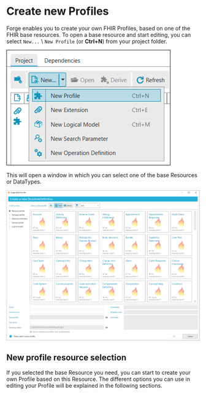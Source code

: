 # Create new Profiles

Forge enables you to create your own FHIR Profiles, based on one of the
FHIR base resources. To open a base resource and start editing, you can
select `New...` \ `New Profile` (or **Ctrl+N**) from your project folder.

![Project folder toolbar](../images/NewProfileMenu.png)

This will open a window in which you can select one of the base
Resources or DataTypes.

![Create a new FHIR profile in Forge](../images/NewProfile.png)

## New profile resource selection

If you selected the base Resource you need, you can start to create your
own Profile based on this Resource. The different options you can use in
editing your Profile will be explained in the following sections.